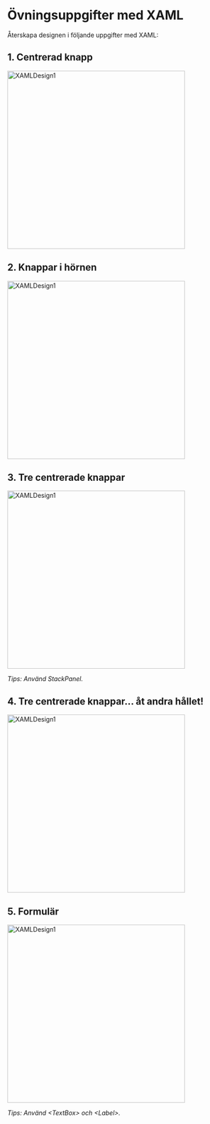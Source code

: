 # Övningsuppgifter med XAML

Återskapa designen i följande uppgifter med XAML:

## 1. Centrerad knapp

<img src="https://github.com/everyloop/NET24-Csharp/blob/master/Exercises/Images/XAMLDesign1.png" alt="XAMLDesign1" width="400"/>

## 2. Knappar i hörnen 

<img src="https://github.com/everyloop/NET24-Csharp/blob/master/Exercises/Images/XAMLDesign2.png" alt="XAMLDesign1" width="400"/>

## 3. Tre centrerade knappar

<img src="https://github.com/everyloop/NET24-Csharp/blob/master/Exercises/Images/XAMLDesign3.png" alt="XAMLDesign1" width="400"/>

*Tips: Använd StackPanel.*

## 4. Tre centrerade knappar... åt andra hållet!

<img src="https://github.com/everyloop/NET24-Csharp/blob/master/Exercises/Images/XAMLDesign4.png" alt="XAMLDesign1" width="400"/>

## 5. Formulär

<img src="https://github.com/everyloop/NET24-Csharp/blob/master/Exercises/Images/XAMLDesign5.png" alt="XAMLDesign1" width="400"/>

*Tips: Använd \<TextBox\> och \<Label\>.*
